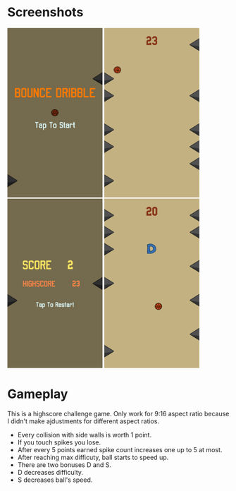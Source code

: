 # Screenshots

<img src="https://github.com/CaglarAlperen/bounce-dribble-unity/blob/main/Screenshots/Screenshot1.PNG" width="216" height="384">  <img src="https://github.com/CaglarAlperen/bounce-dribble-unity/blob/main/Screenshots/Screenshot2.PNG" width="216" height="384"> <img src="https://github.com/CaglarAlperen/bounce-dribble-unity/blob/main/Screenshots/Screenshot3.PNG" width="216" height="384"> <img src="https://github.com/CaglarAlperen/bounce-dribble-unity/blob/main/Screenshots/Screenshot4.PNG" width="216" height="384">

# Gameplay

This is a highscore challenge game. Only work for 9:16 aspect ratio because I didn't make ajdustments for different aspect ratios.
* Every collision with side walls is worth 1 point. 
* If you touch spikes you lose. 
* After every 5 points earned spike count increases one up to 5 at most.
* After reaching max difficuty, ball starts to speed up.
* There are two bonuses D and S.
* D decreases difficulty.
* S decreases ball's speed.

